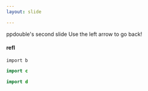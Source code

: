 ```yaml
---
layout: slide

---
```

ppdouble's second slide
Use the left arrow to go back!

#### refl

```
import b
```


```java
import c
```


```Java
import d
```
